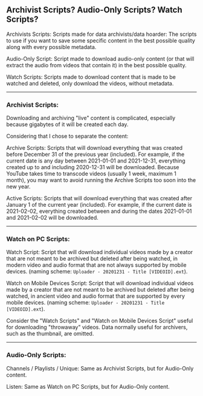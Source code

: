 ## Archivist Scripts? Audio-Only Scripts? Watch Scripts?

Archivists Scripts: Scripts made for data archivists/data hoarder: The scripts to use if you want to save some specific content in the best possible quality along with every possible metadata.

Audio-Only Script: Script made to download audio-only content (or that will extract the audio from videos that contain it) in the best possible quality.

Watch Scripts: Scripts made to download content that is made to be watched and deleted, only download the videos, without metadata.

---

### Archivist Scripts:

Downloading and archiving "live" content is complicated, especially because gigabytes of it will be created each day.

Considering that I chose to separate the content:

Archive Scripts: Scripts that will download everything that was created before December 31 of the previous year (included). For example, if the current date is any day between 2021-01-01 and 2021-12-31, everything created up to and including 2020-12-31 will be downloaded. Because YouTube takes time to transcode videos (usually 1 week, maximum 1 month), you may want to avoid running the Archive Scripts too soon into the new year.

Active Scripts: Scripts that will download everything that was created after January 1 of the current year (included). For example, if the current date is 2021-02-02, everything created between and during the dates 2021-01-01 and 2021-02-02 will be downloaded.

---

### Watch on PC Scripts:

Watch Script: Script that will download individual videos made by a creator that are not meant to be archived but deleted after being watched, in modern video and audio format that are not always supported by mobile devices. (naming scheme: `Uploader - 20201231 - Title [VIDEOID].ext`).

Watch on Mobile Devices Script: Script that will download individual videos made by a creator that are not meant to be archived but deleted after being watched, in ancient video and audio format that are supported by every mobile devices. (naming scheme: `Uploader - 20201231 - Title [VIDEOID].ext`).

Consider the "Watch Scripts" and "Watch on Mobile Devices Script" useful for downloading "throwaway" videos. Data normally useful for archivers, such as the thumbnail, are omitted.

---

### Audio-Only Scripts:

Channels / Playlists / Unique: Same as Archivist Scripts, but for Audio-Only content.

Listen: Same as Watch on PC Scripts, but for Audio-Only content.